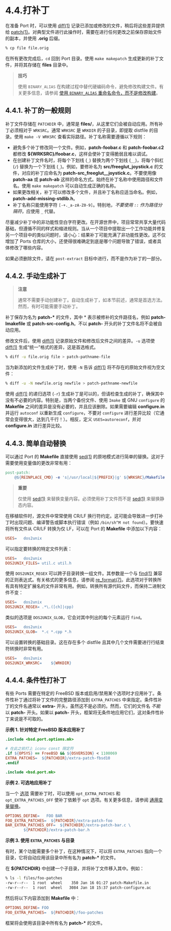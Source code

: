 # 4.4.打补丁

在准备 Port 时，可以使用 [diff(1)](https://man.freebsd.org/cgi/man.cgi?query=diff&sektion=1&format=html) 记录已添加或修改的文件，稍后将这些差异提供给 [patch(1)](https://man.freebsd.org/cgi/man.cgi?query=patch&sektion=1&format=html)。对典型文件进行此操作时，需要在进行任何更改之前保存原始文件的副本，并使用 **.orig** 后缀。

```sh
% cp file file.orig
```

在所有更改完成后，`cd` 回到 Port 目录。使用 `make makepatch` 生成更新的补丁文件，并将其存储在 **files** 目录中。

>**技巧**
>
>使用 `BINARY_ALIAS` 在构建过程中替代硬编码命令，避免修改构建文件。有关更多信息，请参阅 [使用 `BINARY_ALIAS` 重命名命令，而不是修改构建](https://docs.freebsd.org/en/books/porters-handbook/makefiles/#binary-alias)。


## 4.4.1. 补丁的一般规则

补丁文件存储在 `PATCHDIR` 中，通常是 **files/**，从这里它们会被自动应用。所有补丁必须相对于 `WRKSRC`。通常 `WRKSRC` 是 `WRKDIR` 的子目录，即提取 distfile 的目录。使用 `make -V WRKSRC` 查看实际路径。补丁名称需要遵循以下规则：

* 避免多个补丁修改同一个文件。例如，**patch-foobar.c** 和 **patch-foobar.c2** 都修改 **\${WRKSRC}/foobar.c**，这样会使补丁变得脆弱且难以调试。
* 在创建补丁文件名时，将每个下划线 (`_`) 替换为两个下划线 (`__`)，将每个斜杠 (`/`) 替换为一个下划线 (`_`)。例如，要修补名为 **src/freeglut\_joystick.c** 的文件，对应的补丁应命名为 **patch-src\_freeglut\_\_joystick.c**。不要使用像 **patch-aa** 或 **patch-ab** 这样的命名方式。始终在补丁名称中使用路径和文件名。使用 `make makepatch` 可以自动生成正确的名称。
* 如果更改相关，补丁可以修改多个文件，并且补丁名称应适当命名。例如，**patch-add-missing-stdlib.h**。
* 补丁名称只能使用字符 `[-+._a-zA-Z0-9]`。特别地，*不要使用 `::` 作为路径分隔符*，应使用 `_` 代替。

尽量减少补丁中的非功能性空白字符更改。在开源世界中，项目常常共享大量代码基础，但遵循不同的样式和缩进规则。当从一个项目中提取出一个工作功能并修复另一个项目中的类似问题时，请小心：结果补丁可能充满了非功能性更改。这不仅增加了 Ports 仓库的大小，还使得很难确定到底是哪个问题导致了错误，或者具体修改了哪些内容。

如果必须删除文件，请在 `post-extract` 目标中进行，而不是作为补丁的一部分。

## 4.4.2. 手动生成补丁

>**注意**
>
>通常不需要手动创建补丁。自动生成补丁，如本节前述，通常是首选方法。然而，有时可能需要手动补丁。

补丁保存为名为 **patch-\*** 的文件，其中 \* 表示被修补的文件路径名，例如 **patch-Imakefile** 或 **patch-src-config.h**。不以 **patch-** 开头的补丁文件名将不会被自动应用。

修改文件后，使用 [diff(1)](https://man.freebsd.org/cgi/man.cgi?query=diff&sektion=1&format=html) 记录原始文件和修改后文件之间的差异。`-u` 选项使 [diff(1)](https://man.freebsd.org/cgi/man.cgi?query=diff&sektion=1&format=html) 生成“统一”格式的差异，这是首选格式。

```sh
% diff -u file.orig file > patch-pathname-file
```

当为新添加的文件生成补丁时，使用 `-N` 告诉 [diff(1)](https://man.freebsd.org/cgi/man.cgi?query=diff&sektion=1&format=html) 将不存在的原始文件视为空文件：

```sh
% diff -u -N newfile.orig newfile > patch-pathname-newfile
```

使用 [diff(1)](https://man.freebsd.org/cgi/man.cgi?query=diff&sektion=1&format=html) 的递归选项 (`-r`) 生成补丁是可以的，但请检查生成的补丁，确保其中没有不必要的内容。特别是，当两个备份文件、使用 `Imake` 或 GNU `configure` 的 **Makefile** 之间的差异是没有必要的，并且应该删除。如果需要编辑 **configure.in** 并运行 `autoconf` 以重新生成 `configure`，不要对 `configure` 进行差异比较（它通常会变得很大，达到几千行！）。相反，定义 `USES=autoreconf`，并对 **configure.in** 进行差异比较。

## 4.4.3. 简单自动替换

可以通过 Port 的 **Makefile** 直接使用 [sed(1)](https://man.freebsd.org/cgi/man.cgi?query=sed&sektion=1&format=html) 的原地模式进行简单的替换。这对于需要使用变量值的更改非常有用：

```makefile
post-patch:
	@${REINPLACE_CMD} -e 's|/usr/local|${PREFIX}|g' ${WRKSRC}/Makefile
```

>**重要**
>
> 仅使用 [sed(1)](https://man.freebsd.org/cgi/man.cgi?query=sed&sektion=1&format=html) 来替换变量内容。必须使用补丁文件而不是 [sed(1)](https://man.freebsd.org/cgi/man.cgi?query=sed&sektion=1&format=html) 来替换静态内容。

在移植软件时，源文件中常常使用 CR/LF 换行符约定。这可能会导致进一步打补丁时出现问题、编译警告或脚本执行错误（例如 `/bin/sh^M not found`）。要快速将所有文件从 CR/LF 转换为仅 LF，可以在 Port 的 **Makefile** 中添加以下内容：

```makefile
USES=	dos2unix
```

可以指定要转换的特定文件列表：

```makefile
USES=	dos2unix
DOS2UNIX_FILES=	util.c util.h
```

使用 `DOS2UNIX_REGEX` 可以跨子目录转换一组文件。其参数是一个与 [find(1)](https://man.freebsd.org/cgi/man.cgi?query=find&sektion=1&format=html) 兼容的正则表达式。有关格式的更多信息，请参阅 [re\_format(7)](https://man.freebsd.org/cgi/man.cgi?query=re_format&sektion=7&format=html)。此选项对于转换所有具有特定扩展名的文件非常有用。例如，转换所有源代码文件，而保持二进制文件不变：

```makefile
USES=	dos2unix
DOS2UNIX_REGEX=	.*\.([ch]|cpp)
```

类似的选项是 `DOS2UNIX_GLOB`，它会对其中列出的每个元素运行 `find`。

```makefile
USES=	dos2unix
DOS2UNIX_GLOB=	*.c *.cpp *.h
```

可以设置转换的基础目录。这在存在多个 distfile 且其中几个文件需要进行行结束符转换时非常有用。

```makefile
USES=	dos2unix
DOS2UNIX_WRKSRC=	${WRKDIR}
```

## 4.4.4. 条件性打补丁

有些 Ports 需要在特定的 FreeBSD 版本或启用/禁用某个选项时才应用补丁。条件性补丁通过将补丁文件的完整路径添加到 `EXTRA_PATCHES` 中来指定。条件性补丁的文件名通常以 **extra-** 开头，虽然这不是必须的。然而，它们的文件名 *不能* 以 **patch-** 开头。如果以 **patch-** 开头，框架将无条件地应用它们，这对条件性补丁来说是不可取的。

**示例 1. 针对特定 FreeBSD 版本应用补丁**

```makefile
.include <bsd.port.options.mk>

# 在此之前打上 iconv const 限定符
.if ${OPSYS} == FreeBSD && ${OSVERSION} < 1100069
EXTRA_PATCHES=	${PATCHDIR}/extra-patch-fbsd10
.endif

.include <bsd.port.mk>
```

**示例 2. 可选地应用补丁**

当一个 [选项](https://docs.freebsd.org/en/books/porters-handbook/makefiles/#makefile-options) 需要补丁时，可以使用 `opt_EXTRA_PATCHES` 和 `opt_EXTRA_PATCHES_OFF` 使补丁依赖于 `opt` 选项。有关更多信息，请参阅 [通用变量替换](https://docs.freebsd.org/en/books/porters-handbook/makefiles/#options-variables)。

```makefile
OPTIONS_DEFINE=	  FOO BAR
FOO_EXTRA_PATCHES=  ${PATCHDIR}/extra-patch-foo
BAR_EXTRA_PATCHES_OFF=	${PATCHDIR}/extra-patch-bar.c \
		${PATCHDIR}/extra-patch-bar.h
```

**示例 3. 使用 `EXTRA_PATCHES` 与目录**

有时，某个功能需要多个补丁，在这种情况下，可以将 `EXTRA_PATCHES` 指向一个目录，它将自动应用该目录中所有名为 **patch-\*** 的文件。

在 **\${PATCHDIR}** 中创建一个子目录，并将补丁文件移入其中。例如：

```sh
% ls -l files/foo-patches
-rw-r--r--  1 root  wheel    350 Jan 16 01:27 patch-Makefile.in
-rw-r--r--  1 root  wheel   3084 Jan 18 15:37 patch-configure.ac
```

然后将以下内容添加到 **Makefile** 中：

```makefile
OPTIONS_DEFINE=	FOO
FOO_EXTRA_PATCHES=	${PATCHDIR}/foo-patches
```

框架将会使用该目录中所有名为 **patch-\*** 的文件。
